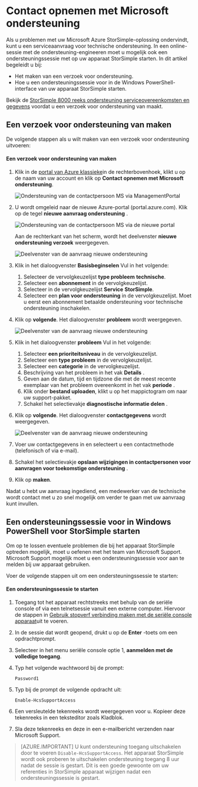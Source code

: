 <properties 
   pageTitle="Contact opnemen met Microsoft ondersteuning | Microsoft Azure"
   description="Informatie over het maken van een verzoek voor ondersteuning en een ondersteuningssessie met op uw apparaat StorSimple starten."
   services="storsimple"
   documentationCenter=""
   authors="alkohli"
   manager="carmonm"
   editor="" />
<tags 
   ms.service="storsimple"
   ms.devlang="na"
   ms.topic="article"
   ms.tgt_pltfrm="na"
   ms.workload="na"
   ms.date="09/21/2016"
   ms.author="alkohli" />

# <a name="contact-microsoft-support"></a>Contact opnemen met Microsoft ondersteuning

Als u problemen met uw Microsoft Azure StorSimple-oplossing ondervindt, kunt u een serviceaanvraag voor technische ondersteuning. In een online-sessie met de ondersteuning-engineeren moet u mogelijk ook een ondersteuningssessie met op uw apparaat StorSimple starten. In dit artikel begeleidt u bij:

- Het maken van een verzoek voor ondersteuning.
- Hoe u een ondersteuningssessie voor in de Windows PowerShell-interface van uw apparaat StorSimple starten.

Bekijk de [StorSimple 8000 reeks ondersteuning serviceovereenkomsten en gegevens](https://msdn.microsoft.com/library/mt433077.aspx) voordat u een verzoek voor ondersteuning van maakt.

## <a name="create-a-support-request"></a>Een verzoek voor ondersteuning van maken

De volgende stappen als u wilt maken van een verzoek voor ondersteuning uitvoeren:

#### <a name="to-create-a-support-request"></a>Een verzoek voor ondersteuning van maken

1. Klik in de [portal van Azure klassieke](https://manage.windowsazure.com/)in de rechterbovenhoek, klikt u op de naam van uw account en klik op **Contact opnemen met Microsoft ondersteuning**.

    ![Ondersteuning van de contactpersoon MS via ManagementPortal](./media/storsimple-contact-microsoft-support/Ibiza1.png)

2. U wordt omgeleid naar de nieuwe Azure-portal (portal.azure.com). Klik op de tegel **nieuwe aanvraag ondersteuning** .

    ![Ondersteuning van de contactpersoon MS via de nieuwe portal](./media/storsimple-contact-microsoft-support/Ibiza2.png)

    Aan de rechterkant van het scherm, wordt het deelvenster **nieuwe ondersteuning verzoek** weergegeven. 

    ![Deelvenster van de aanvraag nieuwe ondersteuning](./media/storsimple-contact-microsoft-support/Ibiza3a.png)

3. Klik in het dialoogvenster **Basisbeginselen** Vul in het volgende:                                
    1. Selecteer de vervolgkeuzelijst **type probleem** **technische**.
    2. Selecteer een **abonnement** in de vervolgkeuzelijst.
    3. Selecteer in de vervolgkeuzelijst **Service** **StorSimple**. 
    4. Selecteer een **plan voor ondersteuning** in de vervolgkeuzelijst. Moet u eerst een abonnement betaalde ondersteuning voor technische ondersteuning inschakelen.

4. Klik op **volgende**. Het dialoogvenster **probleem** wordt weergegeven.

    ![Deelvenster van de aanvraag nieuwe ondersteuning](./media/storsimple-contact-microsoft-support/Ibiza5a.png) 

5. Klik in het dialoogvenster **probleem** Vul in het volgende:

    1.  Selecteer **een prioriteitsniveau** in de vervolgkeuzelijst.
    2.  Selecteer een **type probleem** in de vervolgkeuzelijst.
    3.  Selecteer een **categorie** in de vervolgkeuzelijst. 
    4.  Beschrijving van het probleem in het vak **Details** .
    5.  Geven aan de datum, tijd en tijdzone die met de meest recente exemplaar van het probleem overeenkomt in het vak **periode** .
    6.  Klik onder **bestand uploaden**, klikt u op het mappictogram om naar uw support-pakket.
    7.  Schakel het selectievakje **diagnostische informatie delen** .

6. Klik op **volgende**. Het dialoogvenster **contactgegevens** wordt weergegeven.

    ![Deelvenster van de aanvraag nieuwe ondersteuning](./media/storsimple-contact-microsoft-support/Ibiza6a.png) 

7. Voer uw contactgegevens in en selecteert u een contactmethode (telefonisch of via e-mail). 

8. Schakel het selectievakje **opslaan wijzigingen in contactpersonen voor aanvragen voor toekomstige ondersteuning** .

9. Klik op **maken**.

Nadat u hebt uw aanvraag ingediend, een medewerker van de technische wordt contact met u zo snel mogelijk om verder te gaan met uw aanvraag kunt invullen.

## <a name="start-a-support-session-in-windows-powershell-for-storsimple"></a>Een ondersteuningssessie voor in Windows PowerShell voor StorSimple starten

Om op te lossen eventuele problemen die bij het apparaat StorSimple optreden mogelijk, moet u oefenen met het team van Microsoft Support. Microsoft Support mogelijk moet u een ondersteuningssessie voor aan te melden bij uw apparaat gebruiken. 

Voer de volgende stappen uit om een ondersteuningssessie te starten:

#### <a name="to-start-a-support-session"></a>Een ondersteuningssessie te starten

1. Toegang tot het apparaat rechtstreeks met behulp van de seriële console of via een telnetsessie vanuit een externe computer. Hiervoor de stappen in [Gebruik stopverf verbinding maken met de seriële console apparaat](storsimple-deployment-walkthrough.md#use-putty-to-connect-to-the-device-serial-console)uit te voeren.

2. In de sessie dat wordt geopend, drukt u op de **Enter** -toets om een opdrachtprompt.

3. Selecteer in het menu seriële console optie 1, **aanmelden met de volledige toegang**.

4. Typ het volgende wachtwoord bij de prompt: 

    `Password1`

5. Typ bij de prompt de volgende opdracht uit:

    `Enable-HcsSupportAccess`

6. Een versleutelde tekenreeks wordt weergegeven voor u. Kopieer deze tekenreeks in een teksteditor zoals Kladblok.

7. Sla deze tekenreeks en deze in een e-mailbericht verzenden naar Microsoft Support. 

> [AZURE.IMPORTANT] U kunt ondersteuning toegang uitschakelen door te voeren `Disable-HcsSupportAccess`. Het apparaat StorSimple wordt ook proberen te uitschakelen ondersteuning toegang 8 uur nadat de sessie is gestart. Dit is een goede gewoonte om uw referenties in StorSimple apparaat wijzigen nadat een ondersteuningssessie is gestart.
